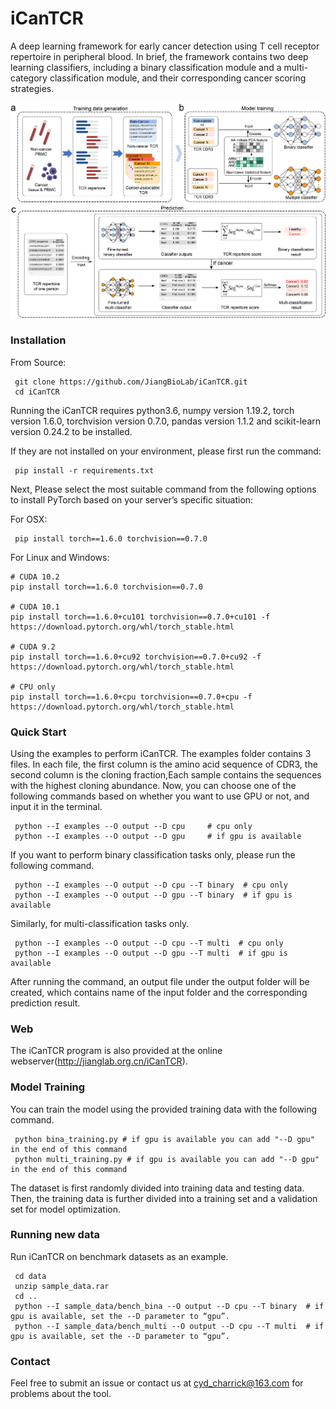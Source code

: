# iCanTCR
A deep learning framework for early cancer detection using T cell receptor repertoire in peripheral blood.
In brief, the framework contains two deep learning classifiers, including a binary classification module 
and a multi-category classification module, and their corresponding cancer scoring strategies. 
<p float="left">
  <img src="./Fig/icantcr_model.png"/>
</p>

### Installation

From Source:

```
 git clone https://github.com/JiangBioLab/iCanTCR.git
 cd iCanTCR
```
Running the iCanTCR requires python3.6, numpy version 1.19.2, torch version 1.6.0, torchvision version 0.7.0, 
pandas version 1.1.2 and scikit-learn version 0.24.2 to be installed. 

If they are not installed on your environment, please first run the command:

```
 pip install -r requirements.txt
```
Next, Please select the most suitable command from the following options to install PyTorch 
based on your server’s specific situation:

For OSX:
```
 pip install torch==1.6.0 torchvision==0.7.0
```

For Linux and Windows:
```
# CUDA 10.2
pip install torch==1.6.0 torchvision==0.7.0

# CUDA 10.1
pip install torch==1.6.0+cu101 torchvision==0.7.0+cu101 -f https://download.pytorch.org/whl/torch_stable.html

# CUDA 9.2
pip install torch==1.6.0+cu92 torchvision==0.7.0+cu92 -f https://download.pytorch.org/whl/torch_stable.html

# CPU only
pip install torch==1.6.0+cpu torchvision==0.7.0+cpu -f https://download.pytorch.org/whl/torch_stable.html
```


### Quick Start
 Using the examples to perform iCanTCR. 
 The examples folder contains 3 files. In each file, the first column is the amino acid sequence 
 of CDR3, the second column is the cloning fraction,Each sample contains the sequences with the highest 
 cloning abundance. Now, you can choose one of the following commands based on whether you want to use GPU
 or not, and input it in the terminal.

   
```
 python --I examples --O output --D cpu     # cpu only
 python --I examples --O output --D gpu     # if gpu is available
```

 If you want to perform binary classification tasks only, please run the following command.
   
```
 python --I examples --O output --D cpu --T binary  # cpu only
 python --I examples --O output --D gpu --T binary  # if gpu is available
```

Similarly, for multi-classification tasks only.

```
 python --I examples --O output --D cpu --T multi  # cpu only
 python --I examples --O output --D gpu --T multi  # if gpu is available
```

After running the command, an output file under the output folder will be created, which contains 
name of the input folder and the corresponding prediction result.

### Web
 The iCanTCR program is also provided at the online webserver(http://jianglab.org.cn/iCanTCR).

### Model Training
 You can train the model using the provided training data with the following command.
   
```
 python bina_training.py # if gpu is available you can add "--D gpu" in the end of this command
 python multi_training.py # if gpu is available you can add "--D gpu" in the end of this command
```

The dataset is first randomly divided into training data and testing data. Then, the training data 
is further divided into a training set and a validation set for model optimization.

### Running new data
  Run iCanTCR on benchmark datasets as an example.
   
```
 cd data
 unzip sample_data.rar
 cd ..
 python --I sample_data/bench_bina --O output --D cpu --T binary  # if gpu is available, set the --D parameter to “gpu”.
 python --I sample_data/bench_multi --O output --D cpu --T multi  # if gpu is available, set the --D parameter to “gpu”. 
```


### Contact
 Feel free to submit an issue or contact us at cyd_charrick@163.com for problems about the tool.

